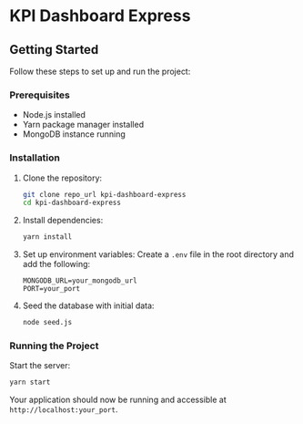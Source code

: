 # KPI Dashboard Express

## Getting Started

Follow these steps to set up and run the project:

### Prerequisites

- Node.js installed
- Yarn package manager installed
- MongoDB instance running

### Installation

1. Clone the repository:

   ```bash
   git clone repo_url kpi-dashboard-express
   cd kpi-dashboard-express
   ```

2. Install dependencies:

   ```bash
   yarn install
   ```

3. Set up environment variables:
   Create a `.env` file in the root directory and add the following:

   ```env
   MONGODB_URL=your_mongodb_url
   PORT=your_port
   ```

4. Seed the database with initial data:
   ```bash
   node seed.js
   ```

### Running the Project

Start the server:

```bash
yarn start
```

Your application should now be running and accessible at `http://localhost:your_port`.

